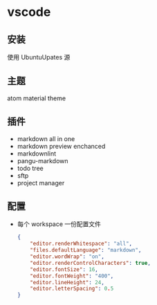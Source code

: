 # vscode

## 安装

使用 UbuntuUpates 源

## 主题

atom material theme

## 插件

* markdown all in one
* markdown preview enchanced
* markdownlint
* pangu-markdown
* todo tree
* sftp
* project manager

## 配置

* 每个 workspace 一份配置文件

    ```json
    {
        "editor.renderWhitespace": "all",
        "files.defaultLanguage": "markdown",
        "editor.wordWrap": "on",
        "editor.renderControlCharacters": true,
        "editor.fontSize": 16,
        "editor.fontWeight": "400",
        "editor.lineHeight": 24,
        "editor.letterSpacing": 0.5
    }
    ```
